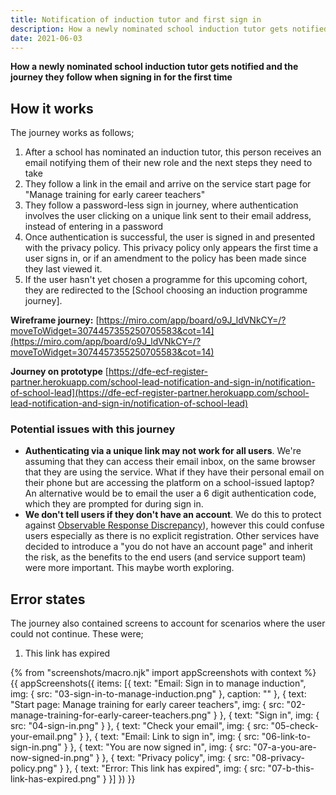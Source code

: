 ```yaml
---
title: Notification of induction tutor and first sign in
description: How a newly nominated school induction tutor gets notified and the journey they follow when signing in for the first time
date: 2021-06-03
---
```


**How a newly nominated school induction tutor gets notified and the journey they follow when signing in for the first time**


## How it works
The journey works as follows;
1. After a school has nominated an induction tutor, this person receives an email notifying them of their new role and the next steps they need to take
2. They follow a link in the email and arrive on the service start page for "Manage training for early career teachers"
3. They follow a password-less sign in journey, where authentication involves the user clicking on a unique link sent to their email address, instead of entering in a password
4. Once authentication is successful, the user is signed in and presented with the privacy policy. This privacy policy only appears the first time a user signs in, or if an amendment to the policy has been made since they last viewed it.
5. If the user hasn't yet chosen a programme for this upcoming cohort, they are redirected to the [School choosing an induction programme journey].


**Wireframe journey:**
[https://miro.com/app/board/o9J_ldVNkCY=/?moveToWidget=3074457355250705583&cot=14](https://miro.com/app/board/o9J_ldVNkCY=/?moveToWidget=3074457355250705583&cot=14)

**Journey on prototype**
[https://dfe-ecf-register-partner.herokuapp.com/school-lead-notification-and-sign-in/notification-of-school-lead](https://dfe-ecf-register-partner.herokuapp.com/school-lead-notification-and-sign-in/notification-of-school-lead)



### Potential issues with this journey
* **Authenticating via a unique link may not work for all users**. We're assuming that they can access their email inbox, on the same browser that they are using the service. What if they have their personal email on their phone but are accessing the platform on a school-issued laptop? An alternative would be to email the user a 6 digit authentication code, which they are prompted for during sign in.
* **We don't tell users if they don't have an account**. We do this to protect against [Observable Response Discrepancy](https://cwe.mitre.org/data/definitions/204.html)), however this could confuse users especially as there is no explicit registration. Other services have decided to introduce a "you do not have an account page" and inherit the risk, as the benefits to the end users (and service support team) were more important. This maybe worth exploring.


## Error states
The journey also contained screens to account for scenarios where the user could not continue. These were;

1. This link has expired


{% from "screenshots/macro.njk" import appScreenshots with context %}
{{ appScreenshots({
  items: [{
      text: "Email: Sign in to manage induction",
      img: { src: "03-sign-in-to-manage-induction.png" },
      caption: ""
    }, {
      text: "Start page: Manage training for early career teachers",
      img: { src: "02-manage-training-for-early-career-teachers.png" }
    }, {
      text: "Sign in",
      img: { src: "04-sign-in.png" }
    }, {
      text: "Check your email",
      img: { src: "05-check-your-email.png" }
    }, {
      text: "Email: Link to sign in",
      img: { src: "06-link-to-sign-in.png" }
    }, {
      text: "You are now signed in",
      img: { src: "07-a-you-are-now-signed-in.png" }
    }, {
      text: "Privacy policy",
      img: { src: "08-privacy-policy.png" }
    }, {
      text: "Error: This link has expired",
      img: { src: "07-b-this-link-has-expired.png" }
    }]
}) }}
